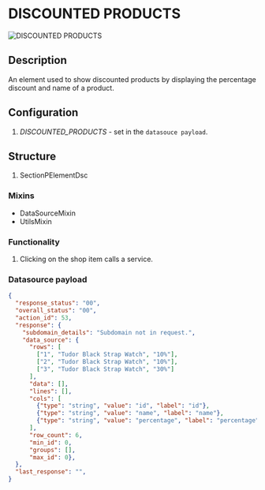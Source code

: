 # DISCOUNTED PRODUCTS

![DISCOUNTED PRODUCTS](https://i.postimg.cc/g0vWzS20/Screenshot-2023-01-12-144535.png)

## Description

An element used to show discounted products by displaying the percentage discount and name of a product.

## Configuration

1. *DISCOUNTED_PRODUCTS* - set in the `datasouce payload`.

## Structure

1. SectionPElementDsc

### Mixins

- DataSourceMixin
- UtilsMixin

### Functionality

1. Clicking on the shop item calls a service.

### Datasource payload

``` json
{
  "response_status": "00",
  "overall_status": "00",
  "action_id": 53,
  "response": {
    "subdomain_details": "Subdomain not in request.",
    "data_source": {
      "rows": [
        ["1", "Tudor Black Strap Watch", "10%"],
        ["2", "Tudor Black Strap Watch", "10%"],
        ["3", "Tudor Black Strap Watch", "30%"]
      ],
      "data": [],
      "lines": [],
      "cols": [
        {"type": "string", "value": "id", "label": "id"},
        {"type": "string", "value": "name", "label": "name"},
        {"type": "string", "value": "percentage", "label": "percentage"}
      ],
      "row_count": 6,
      "min_id": 0,
      "groups": [],
      "max_id": 0},
  },
  "last_response": "",
}
```
